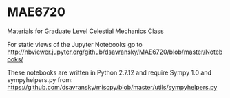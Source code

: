 # MAE6720
Materials for Graduate Level Celestial Mechanics Class

For static views of the Jupyter Notebooks go to http://nbviewer.jupyter.org/github/dsavransky/MAE6720/blob/master/Notebooks/ 

These notebooks are written in Python 2.7.12 and require Sympy 1.0 and sympyhelpers.py from: https://github.com/dsavransky/miscpy/blob/master/utils/sympyhelpers.py
